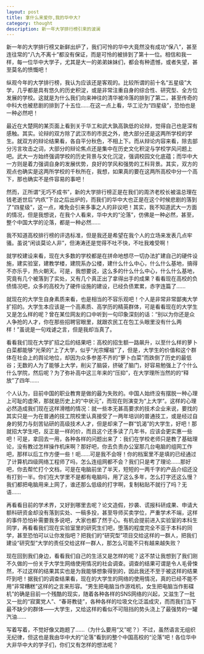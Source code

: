 ```yaml
---
layout: post
title: 拿什么来爱你,我的华中大?
category: thought
description: 新一年大学排行榜引来的波澜
---
```


新一年的大学排行榜又新鲜出炉了，我们可怜的华中大竟然没有成功“保八”，甚至连往常的“八九不离十”都没有保证，而是可怜的被排到了第十一位。相信和我一样，每一位华中大学子，尤其是大一的弟弟妹妹们，都会有种遗憾，或者失望，甚至莫名的愤慨吧！

纵观今年的大学排行榜，我认为应该还是客观的。比较所谓的前十名“五星级”大学，几乎都是具有悠久的历史积淀，或是非常注重自身的综合性、研究型、全方位发展的学校。这就是为什么我们向来神往的清华被冷落的排到了第二，甚至传奇的中科大也被悲剧的排到了十五位......在这一点上看，华工沦为“四星级”，恐怕也是一种必然吧！

最近在大楚网的某页面上看到关于华工和武大孰高孰低的论辩，觉得自己也是深有感触。其实。论辩的双方除了武汉市的市民之外，绝大部分还是这两所学校的学生。就双方的辩论结果看，各自平分秋色，不相上下。而从辩论内容来看，除去部分污言攻击之词，大部分的辩论焦点还是集中在历史文化积淀与学校学风问题上吧。武大一方始终强调学校的历史背景与文化沉淀，强调校园文化底蕴；而华中大一方则是着力强调自身的发展优势，良好的学风和强势的工科背景。其实，双方的观点也确实是这两所学校的千秋所在，我想，如果真的要在这两所高校中分一个高下，那也确实不是件容易的事吧！

然而，正所谓“无巧不成书”，新的大学排行榜正是在我们的周济老校长被温总理在钱老逝世后“内疚”下台之后出炉的，而我们的华中大也正是在这个时候悲剧的落到了“四星级”，这一点，难免会引来多事之人的非议吧！其实，我不知道武大一方面的情况，但是我想说，在我个人看来，华中大的“沦落”，仿佛是一种必然，甚至，整个中国大学的沦落，都是一种必然...... 

我不知道高校排行榜的评选标准，但是我还是希望在我个人的立场来发表几点牢骚。虽说“闲谈莫论人非”，但涛涛还是觉得不吐不快，不吐我难受啊！

就学校建设来看，现在大多数的学校都是在拼命地想尽一切办法扩建自己的硬件设施，建实验室，建教学楼，建院系办公楼，建什么什么中心，什么什么基地，搞得不亦乐乎，热火朝天。可是，我想要说，这么多的什么什么中心，什么什么基地，究竟有几个被落到了实处，又有几个真正出了拿得出手的成果？看看现在高校的负债情况吧，众多的高校为了硬件设施的建设，已经负债累累，赤字连篇了......

就现在的大学生自身素质来看，也是相当的不容乐观吧！个人是非常非常鄙夷大学扩招的。大学生本应该是一个高素质、高学历的精英群体，可是看看现在的大学生又是怎么样的呢？曾在某位网友的口中听到一句印象深刻的话：“别以为你还是众人争抢的人才，你在那些招聘官眼里，就跟农民工在包工头眼里没有什么两样！”虽说是一句戏谑之言，但是我却当真了。

看看我们现在大学扩招之后的结果吧：高校的招生额一路飙升，以至什么样的萝卜白菜都能够“光荣的”上了大学，似乎“光宗耀祖”了，但是，大学生的价值和这个群体在社会上的舆论地位，却因为众多参差不齐的“萝卜白菜”而跌倒了历史的最低谷；无数的人为了能够上大学，削尖了脑袋，挤破了脑门，好容易勉强上了个什么什么学院，然后呢？为了弥补高中这三年来的“压抑”，在大学理所当然的的“释放”了四年......

个人认为，目前中国的职业教育是做的最为失败的。中国人始终没有摆脱一种心理上可耻的虚荣，那就是历史上的“中状元”，而现在则演变为“上大学”。这样的心理必然造成我们现在这样滑稽的情况：就一些本无甚高要求的技术企业来说，要找的其实只是一为在普通的技工院校里认真接受了一两年培训的普通技工，或是经过自身的努力与刻苦钻研的高级技术人才，但是却来了一群“饥渴”的大学生，好吧！那就招大学生吧，反正是一样的价，而且这个还多读了几年书，应该会更实惠一些吧！可是，拿回去一用，各种各样的问题出来了：我们在学校老师只是教了基础理论，没有教过怎样操作机床啊？那好吧，你去负责办公室那几台电脑的组网工作吧，那样以后工作方便一些！呃......可是我不会呀！你的档案里不是填的已经通过了计算机四级网络工程师了吗，怎么连组网都不会？我们只是考了理论......那好吧，你去帮忙打个文档，可是在电脑前坐了半天，短短的一两千字的产品介绍还没有打到一半。你们在大学里不是都有电脑吗，用了这么多年，怎么打字还这么慢？我们都把电脑用来上网了，谁还那么低级的打字啊，复制粘贴不就行了吗？无语......

再看看目前的学术界，又好到哪里去呢？论文造假，抄袭、谎报科研成果、申请大额科研资金却没有落到实处、一稿多投，甚至导师买卖学位，严重学术不端，这样的事件恐怕补需要我多说吧，大家也都了然于心。有机会提前进入实验室的本科生同学，再看看我们现在实验室里的研究生们吧，堕落的程度完全不亚于本科的同学，甚至恐怕可以让你发指吧？把我们的“研究型”项目交给这样的一群人，把我们建设“研究型”大学的责任交给这样一群人，那怎么可能不只有越来越失败？

现在回到我们身边，看看我们自己的生活又是怎样的呢？这不禁让我想到了我们刚不久做的一份关于大学生网络使用情况的社会调查。调查的结果可谓是令人毛骨悚然，不过这样的结果其实也是为我能够想象得到的，因此我还不至于被这样的结果吓到吧！据我们的调查结果看，现在的大学生的网络的使用情况，真的已经不能不用“非常糟糕”这样的之言来形容。“男生把电脑当作游戏机，女生把电脑当作影碟机”的确是目前一个残酷的现实，随着各种各样的SNS网络的兴起，又滋生了一批又一批的“寂寞党人”、“春哥教徒”，各种各样的垃圾文化泛滥成灾，而而我们当下最不缺少的群体——大学生，又给这样的看似不可阻挡的势头浇上了最强势的一罐汽油......

写着写着，不觉好像又跑题了......（为什么要用“又”呢？）不过，虽然语言无组织无纪律，但这也是我由华中大的“沦落”看到的整个中国高校的“沦落”吧！各位华中大非华中大的学子们，你们又有怎样的想法呢？



[SilentVally]:    http://silentvally.github.io  "SilentVally"

